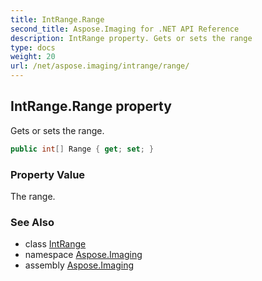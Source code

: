 ```yaml
---
title: IntRange.Range
second_title: Aspose.Imaging for .NET API Reference
description: IntRange property. Gets or sets the range
type: docs
weight: 20
url: /net/aspose.imaging/intrange/range/
---
```

## IntRange.Range property

Gets or sets the range.

```csharp
public int[] Range { get; set; }
```

### Property Value

The range.

### See Also

* class [IntRange](../)
* namespace [Aspose.Imaging](../../intrange/)
* assembly [Aspose.Imaging](../../../)



